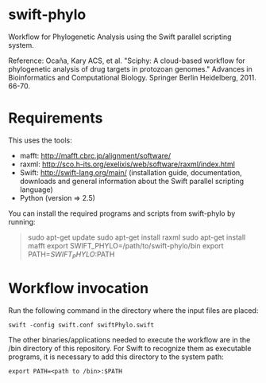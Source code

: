 swift-phylo
===========

Workflow for Phylogenetic Analysis using the Swift parallel scripting system.

Reference: Ocaña, Kary ACS, et al. "Sciphy: A cloud-based workflow for phylogenetic analysis of drug targets in protozoan genomes." Advances in Bioinformatics and Computational Biology. Springer Berlin Heidelberg, 2011. 66-70.

Requirements
============

This uses the tools:

- mafft: http://mafft.cbrc.jp/alignment/software/
- raxml: http://sco.h-its.org/exelixis/web/software/raxml/index.html
- Swift: http://swift-lang.org/main/ (installation guide, documentation, downloads and general information about the Swift parallel scripting language)
- Python (version => 2.5)

You can install the required programs and scripts from swift-phylo by running:

> sudo apt-get update
> sudo apt-get install raxml
> sudo apt-get install mafft
> export SWIFT_PHYLO=/path/to/swift-phylo/bin
> export PATH=$SWIFT_PHYLO:$PATH

Workflow invocation
===================

Run the following command in the directory where the input files are placed:

```
swift -config swift.conf swiftPhylo.swift
```

The other binaries/applications needed to execute the workflow are in the /bin directory of this repository. For Swift to recognize them as executable programs, it is necessary to add this directory to the system path:

```
export PATH=<path to /bin>:$PATH
```

